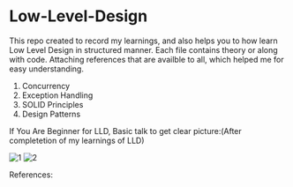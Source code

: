 # Low-Level-Design
This repo created to record my learnings, and also helps you to how learn Low Level Design in structured manner.
Each file contains theory or along with code.
Attaching references that are availble to all, which helped me for easy understanding.

1. Concurrency
2. Exception Handling
1. SOLID Principles
2. Design Patterns

If You Are Beginner for LLD, Basic talk to get clear picture:(After completetion of my learnings of LLD)


![1](https://github.com/user-attachments/assets/ada215aa-32ce-466a-928c-59234d36e9cc)
![2](https://github.com/user-attachments/assets/95a2a1e1-1163-493c-a7af-b81f7edba14d)

References:

